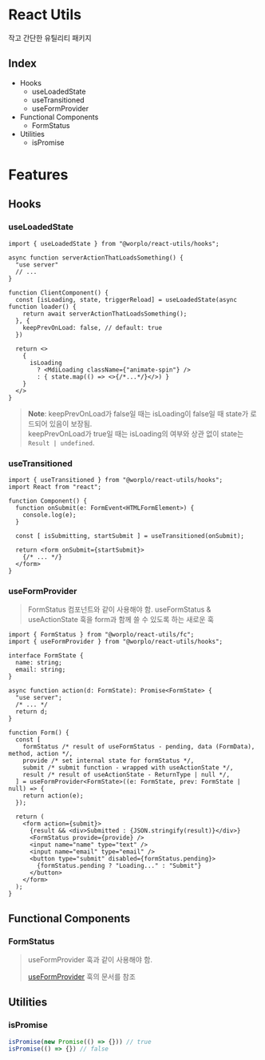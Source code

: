 # React Utils

작고 간단한 유틸리티 패키지

## Index

* Hooks
  * useLoadedState
  * useTransitioned
  * useFormProvider
* Functional Components
  * FormStatus
* Utilities
  * isPromise

# Features

## Hooks

### useLoadedState

```tsx
import { useLoadedState } from "@worplo/react-utils/hooks";

async function serverActionThatLoadsSomething() {
  "use server"
  // ...
}

function ClientComponent() {
  const [isLoading, state, triggerReload] = useLoadedState(async function loader() {
    return await serverActionThatLoadsSomething();
  }, {
    keepPrevOnLoad: false, // default: true
  })
  
  return <>
    {
      isLoading 
        ? <MdiLoading className={"animate-spin"} />
        : { state.map(() => <>{/*...*/}</>) }
    }
  </>
}
```

> **Note**: keepPrevOnLoad가 false일 때는 isLoading이 false일 때 state가 로드되어 있음이 보장됨.  
> keepPrevOnLoad가 true일 때는 isLoading의 여부와 상관 없이 state는 `Result | undefined`.


### useTransitioned

```tsx
import { useTransitioned } from "@worplo/react-utils/hooks";
import React from "react";

function Component() {
  function onSubmit(e: FormEvent<HTMLFormElement>) {
    console.log(e);
  }

  const [ isSubmitting, startSubmit ] = useTransitioned(onSubmit);
  
  return <form onSubmit={startSubmit}>
    {/* ... */}
  </form>
}
```


### useFormProvider

> FormStatus 컴포넌트와 같이 사용해야 함. useFormStatus & useActionState 훅을 form과 함께 쓸 수 있도록 하는 새로운 훅

```tsx
import { FormStatus } from "@worplo/react-utils/fc";
import { useFormProvider } from "@worplo/react-utils/hooks";

interface FormState {
  name: string;
  email: string;
}

async function action(d: FormState): Promise<FormState> {
  "use server";
  /* ... */
  return d;
}

function Form() {
  const [
    formStatus /* result of useFormStatus - pending, data (FormData), method, action */,
    provide /* set internal state for formStatus */,
    submit /* submit function - wrapped with useActionState */,
    result /* result of useActionState - ReturnType | null */,
  ] = useFormProvider<FormState>((e: FormState, prev: FormState | null) => {
    return action(e);
  });

  return (
    <form action={submit}>
      {result && <div>Submitted : {JSON.stringify(result)}</div>}
      <FormStatus provide={provide} />
      <input name="name" type="text" />
      <input name="email" type="email" />
      <button type="submit" disabled={formStatus.pending}>
        {formStatus.pending ? "Loading..." : "Submit"}
      </button>
    </form>
  );
}
```

## Functional Components

### FormStatus

> useFormProvider 훅과 같이 사용해야 함.
> 
> [useFormProvider](#useformprovider) 훅의 문서를 참조

## Utilities

### isPromise

```ts
isPromise(new Promise(() => {})) // true
isPromise(() => {}) // false
```